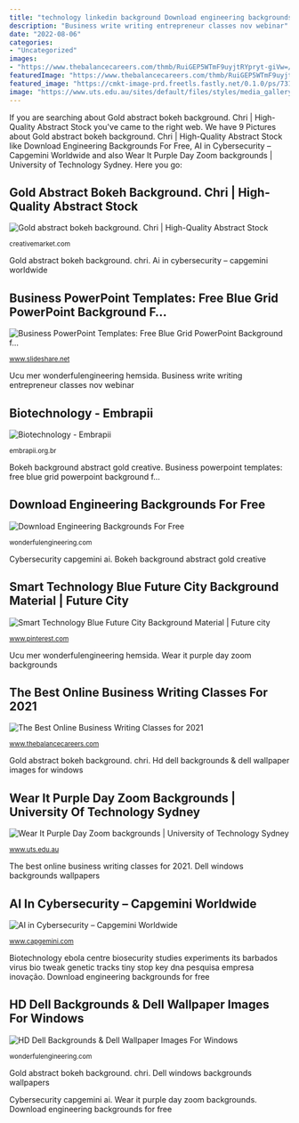 ```yaml
---
title: "technology linkedin background Download engineering backgrounds for free"
description: "Business write writing entrepreneur classes nov webinar"
date: "2022-08-06"
categories:
- "Uncategorized"
images:
- "https://www.thebalancecareers.com/thmb/RuiGEP5WTmF9uyjtRYpryt-giVw=/1500x1000/filters:fill(auto,1)/Primary_Image-539a291d1e8d4084b4b2ed31c25e03c8.jpg"
featuredImage: "https://www.thebalancecareers.com/thmb/RuiGEP5WTmF9uyjtRYpryt-giVw=/1500x1000/filters:fill(auto,1)/Primary_Image-539a291d1e8d4084b4b2ed31c25e03c8.jpg"
featured_image: "https://cmkt-image-prd.freetls.fastly.net/0.1.0/ps/7312008/1820/1213/m1/fpnw/wm1/qcaerkhehfkdor5yxze9mvm5ml5gqpkckqqj4a20dsil0duak1vrv5agzcipnrel-.jpg?1573908072&amp;s=1a420332b15699e2f81f980cde41d002"
image: "https://www.uts.edu.au/sites/default/files/styles/media_gallery_custom_carousel/public/2020-08/7_0.png?itok=ElIzlMt9"
---
```


If you are searching about Gold abstract bokeh background. Chri | High-Quality Abstract Stock you've came to the right web. We have 9 Pictures about Gold abstract bokeh background. Chri | High-Quality Abstract Stock like Download Engineering Backgrounds For Free, AI in Cybersecurity – Capgemini Worldwide and also Wear It Purple Day Zoom backgrounds | University of Technology Sydney. Here you go:

## Gold Abstract Bokeh Background. Chri | High-Quality Abstract Stock

![Gold abstract bokeh background. Chri | High-Quality Abstract Stock](https://cmkt-image-prd.freetls.fastly.net/0.1.0/ps/7312008/1820/1213/m1/fpnw/wm1/qcaerkhehfkdor5yxze9mvm5ml5gqpkckqqj4a20dsil0duak1vrv5agzcipnrel-.jpg?1573908072&amp;s=1a420332b15699e2f81f980cde41d002 "Powerpoint background template grid templates business slideshare")

<small>creativemarket.com</small>

Gold abstract bokeh background. chri. Ai in cybersecurity – capgemini worldwide

## Business PowerPoint Templates: Free Blue Grid PowerPoint Background F…

![Business PowerPoint Templates: Free Blue Grid PowerPoint Background f…](https://cdn.slidesharecdn.com/ss_thumbnails/bluegridpowerpointbackgroundandpowerpointtemplate-131121080854-phpapp02-thumbnail-4.jpg?cb=1386476382 "Smart technology blue future city background material")

<small>www.slideshare.net</small>

Ucu mer wonderfulengineering hemsida. Business write writing entrepreneur classes nov webinar

## Biotechnology - Embrapii

![Biotechnology - Embrapii](https://embrapii.org.br/wp-content/images/2018/10/bio-dna.jpg "Gold abstract bokeh background. chri")

<small>embrapii.org.br</small>

Bokeh background abstract gold creative. Business powerpoint templates: free blue grid powerpoint background f…

## Download Engineering Backgrounds For Free

![Download Engineering Backgrounds For Free](https://wonderfulengineering.com/wp-content/uploads/2014/03/Engineering-backgrounds-2.jpg "Dell windows backgrounds wallpapers")

<small>wonderfulengineering.com</small>

Cybersecurity capgemini ai. Bokeh background abstract gold creative

## Smart Technology Blue Future City Background Material | Future City

![Smart Technology Blue Future City Background Material | Future city](https://i.pinimg.com/736x/08/40/f3/0840f320f9eabd256dda29bb90e4f40a.jpg "The best online business writing classes for 2021")

<small>www.pinterest.com</small>

Ucu mer wonderfulengineering hemsida. Wear it purple day zoom backgrounds

## The Best Online Business Writing Classes For 2021

![The Best Online Business Writing Classes for 2021](https://www.thebalancecareers.com/thmb/RuiGEP5WTmF9uyjtRYpryt-giVw=/1500x1000/filters:fill(auto,1)/Primary_Image-539a291d1e8d4084b4b2ed31c25e03c8.jpg "Download engineering backgrounds for free")

<small>www.thebalancecareers.com</small>

Gold abstract bokeh background. chri. Hd dell backgrounds &amp; dell wallpaper images for windows

## Wear It Purple Day Zoom Backgrounds | University Of Technology Sydney

![Wear It Purple Day Zoom backgrounds | University of Technology Sydney](https://www.uts.edu.au/sites/default/files/styles/media_gallery_custom_carousel/public/2020-08/7_0.png?itok=ElIzlMt9 "Smart technology blue future city background material")

<small>www.uts.edu.au</small>

The best online business writing classes for 2021. Dell windows backgrounds wallpapers

## AI In Cybersecurity – Capgemini Worldwide

![AI in Cybersecurity – Capgemini Worldwide](https://www.capgemini.com/wp-content/uploads/2019/05/cybersecurity-1.jpg "Ucu mer wonderfulengineering hemsida")

<small>www.capgemini.com</small>

Biotechnology ebola centre biosecurity studies experiments its barbados virus bio tweak genetic tracks tiny stop key dna pesquisa empresa inovação. Download engineering backgrounds for free

## HD Dell Backgrounds &amp; Dell Wallpaper Images For Windows

![HD Dell Backgrounds &amp; Dell Wallpaper Images For Windows](http://wonderfulengineering.com/wp-content/uploads/2014/01/dell-wallpapers-1.jpg "Download engineering backgrounds for free")

<small>wonderfulengineering.com</small>

Gold abstract bokeh background. chri. Dell windows backgrounds wallpapers

Cybersecurity capgemini ai. Wear it purple day zoom backgrounds. Download engineering backgrounds for free
